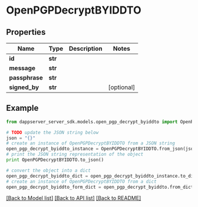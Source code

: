 # OpenPGPDecryptBYIDDTO


## Properties

Name | Type | Description | Notes
------------ | ------------- | ------------- | -------------
**id** | **str** |  | 
**message** | **str** |  | 
**passphrase** | **str** |  | 
**signed_by** | **str** |  | [optional] 

## Example

```python
from dappserver_server_sdk.models.open_pgp_decrypt_byiddto import OpenPGPDecryptBYIDDTO

# TODO update the JSON string below
json = "{}"
# create an instance of OpenPGPDecryptBYIDDTO from a JSON string
open_pgp_decrypt_byiddto_instance = OpenPGPDecryptBYIDDTO.from_json(json)
# print the JSON string representation of the object
print OpenPGPDecryptBYIDDTO.to_json()

# convert the object into a dict
open_pgp_decrypt_byiddto_dict = open_pgp_decrypt_byiddto_instance.to_dict()
# create an instance of OpenPGPDecryptBYIDDTO from a dict
open_pgp_decrypt_byiddto_form_dict = open_pgp_decrypt_byiddto.from_dict(open_pgp_decrypt_byiddto_dict)
```
[[Back to Model list]](../README.md#documentation-for-models) [[Back to API list]](../README.md#documentation-for-api-endpoints) [[Back to README]](../README.md)


